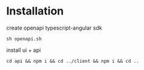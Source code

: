 # Installation

create openapi typescript-angular sdk

```shell
sh openapi.sh
```

install ui + api

```shell
cd api && npm i && cd ../client && npm i && cd ..
```
